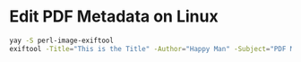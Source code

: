 # Edit PDF Metadata on Linux

```bash
yay -S perl-image-exiftool
exiftool -Title="This is the Title" -Author="Happy Man" -Subject="PDF Metadata" drawing.pdf
```
